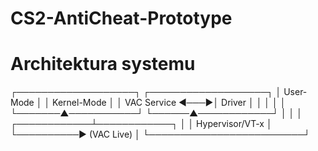 # CS2-AntiCheat-Prototype

# Architektura systemu
┌───────────────────┐    ┌───────────────────┐
│   User-Mode       │    │   Kernel-Mode     │
│   VAC Service     ◄───►│   Driver          │
│                   │    │                   │
└───────▲───────────┘    └──────▲────────────┘
        │                       │
        │          ┌────────────┴────────────┐
        │          │  Hypervisor/VT-x        │
        └──────────►  (VAC Live)             │
                   └─────────────────────────┘
